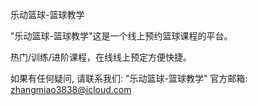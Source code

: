 乐动篮球-篮球教学

"乐动篮球-篮球教学"这是一个线上预约篮球课程的平台。

热门/训练/进阶课程，在线线上预定方便快捷。

如果有任何疑问, 请联系我们: "乐动篮球-篮球教学" 官方邮箱: zhangmiao3838@icloud.com
